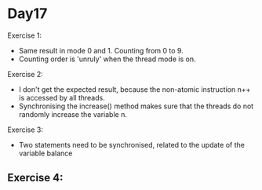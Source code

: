 # Day17

Exercise 1:
- Same result in mode 0 and 1. Counting from 0 to 9.
- Counting order is 'unruly' when the thread mode is on.

Exercise 2:
- I don't get the expected result, because the non-atomic instruction n++ is accessed by all threads.
- Synchronising the increase() method makes sure that the threads do not randomly increase the variable n.

Exercise 3:
- Two statements need to be synchronised, related to the update of the variable balance

Exercise 4:
-
